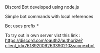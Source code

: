 Discord Bot developed using node.js

Simple bot commands with local references

Bot uses prefix *

To try out in own server vist this link : https://discord.com/oauth2/authorize?client_id=761892006263390210&scope=bot
